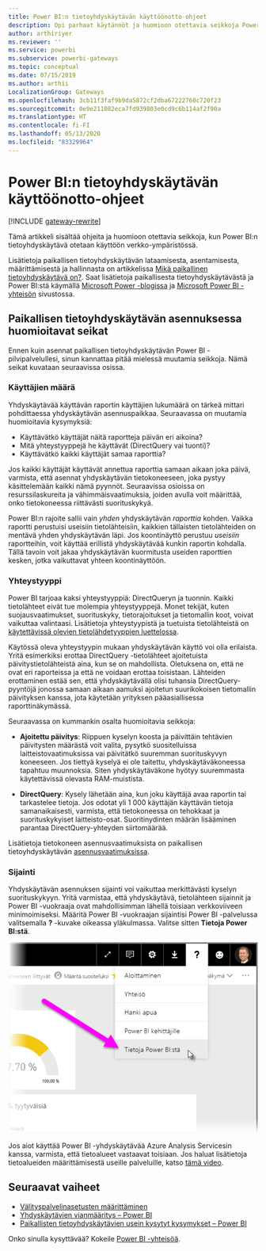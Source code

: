 ```yaml
---
title: Power BI:n tietoyhdyskäytävän käyttöönotto-ohjeet
description: Opi parhaat käytännöt ja huomioon otettavia seikkoja Power BI:n tietoyhdyskäytävän käyttöönotosta.
author: arthiriyer
ms.reviewer: ''
ms.service: powerbi
ms.subservice: powerbi-gateways
ms.topic: conceptual
ms.date: 07/15/2019
ms.author: arthii
LocalizationGroup: Gateways
ms.openlocfilehash: 3cb11f3faf9b9da5872cf2dba67222760c720f23
ms.sourcegitcommit: 0e9e211082eca7fd939803e0cd9c6b114af2f90a
ms.translationtype: HT
ms.contentlocale: fi-FI
ms.lasthandoff: 05/13/2020
ms.locfileid: "83329964"
---
```

# <a name="guidance-for-deploying-a-data-gateway-for-power-bi"></a>Power BI:n tietoyhdyskäytävän käyttöönotto-ohjeet

[!INCLUDE [gateway-rewrite](../includes/gateway-rewrite.md)]

Tämä artikkeli sisältää ohjeita ja huomioon otettavia seikkoja, kun Power BI:n tietoyhdyskäytävä otetaan käyttöön verkko-ympäristössä.

Lisätietoja paikallisen tietoyhdyskäytävän lataamisesta, asentamisesta, määrittämisestä ja hallinnasta on artikkelissa [Mikä paikallinen tietoyhdyskäytävä on?](/data-integration/gateway/service-gateway-onprem). Saat lisätietoja paikallisesta tietoyhdyskäytävästä ja Power BI:stä käymällä [Microsoft Power -blogissa](https://powerbi.microsoft.com/blog/) ja [Microsoft Power BI -yhteisön](https://community.powerbi.com/) sivustossa.

## <a name="installation-considerations-for-the-on-premises-data-gateway"></a>Paikallisen tietoyhdyskäytävän asennuksessa huomioitavat seikat

Ennen kuin asennat paikallisen tietoyhdyskäytävän Power BI -pilvipalvelullesi, sinun kannattaa pitää mielessä muutamia seikkoja. Nämä seikat kuvataan seuraavissa osissa.

### <a name="number-of-users"></a>Käyttäjien määrä

Yhdyskäytävää käyttävän raportin käyttäjien lukumäärä on tärkeä mittari pohdittaessa yhdyskäytävän asennuspaikkaa. Seuraavassa on muutamia huomioitavia kysymyksiä:

* Käyttävätkö käyttäjät näitä raportteja päivän eri aikoina?
* Mitä yhteystyyppejä he käyttävät (DirectQuery vai tuonti)?
* Käyttävätkö kaikki käyttäjät samaa raporttia?

Jos kaikki käyttäjät käyttävät annettua raporttia samaan aikaan joka päivä, varmista, että asennat yhdyskäytävän tietokoneeseen, joka pystyy käsittelemään kaikki nämä pyynnöt. Seuraavissa osioissa on resurssilaskureita ja vähimmäisvaatimuksia, joiden avulla voit määrittää, onko tietokoneessa riittävästi suorituskykyä.

Power BI:n rajoite sallii vain *yhden* yhdyskäytävän *raporttia* kohden. Vaikka raportti perustuisi useisiin tietolähteisiin, kaikkien tällaisten tietolähteiden on mentävä yhden yhdyskäytävän läpi. Jos koontinäyttö perustuu *useisiin* raportteihin, voit käyttää erillistä yhdyskäytävää kunkin raportin kohdalla. Tällä tavoin voit jakaa yhdyskäytävän kuormitusta useiden raporttien kesken, jotka vaikuttavat yhteen koontinäyttöön.

### <a name="connection-type"></a>Yhteystyyppi

Power BI tarjoaa kaksi yhteystyyppiä: DirectQueryn ja tuonnin. Kaikki tietolähteet eivät tue molempia yhteystyyppejä. Monet tekijät, kuten suojausvaatimukset, suorituskyky, tietorajoitukset ja tietomallin koot, voivat vaikuttaa valintaasi. Lisätietoja yhteystyypistä ja tuetuista tietolähteistä on [käytettävissä olevien tietolähdetyyppien luettelossa](service-gateway-data-sources.md#list-of-available-data-source-types).

Käytössä oleva yhteystyypin mukaan yhdyskäytävän käyttö voi olla erilaista. Yritä esimerkiksi erottaa DirectQuery -tietolähteet ajoitetuista päivitystietolähteistä aina, kun se on mahdollista. Oletuksena on, että ne ovat eri raporteissa ja että ne voidaan erottaa toisistaan. Lähteiden erottaminen estää sen, että yhdyskäytävällä olisi tuhansia DirectQuery-pyyntöjä jonossa samaan aikaan aamuksi ajoitetun suurikokoisen tietomallin päivityksen kanssa, jota käytetään yrityksen pääasiallisessa raporttinäkymässä. 

Seuraavassa on kummankin osalta huomioitavia seikkoja:

* **Ajoitettu päivitys**: Riippuen kyselyn koosta ja päivittäin tehtävien päivitysten määrästä voit valita, pysytkö suositelluissa laitteistovaatimuksissa vai päivitätkö suuremman suorituskyvyn koneeseen. Jos tiettyä kyselyä ei ole taitettu, yhdyskäytäväkoneessa tapahtuu muunnoksia. Siten yhdyskäytäväkone hyötyy suuremmasta käytettävissä olevasta RAM-muistista.

* **DirectQuery**: Kysely lähetään aina, kun joku käyttäjä avaa raportin tai tarkastelee tietoja. Jos odotat yli 1 000 käyttäjän käyttävän tietoja samanaikaisesti, varmista, että tietokoneessa on tehokkaat ja suorituskykyiset laitteisto-osat. Suoritinydinten määrän lisääminen parantaa DirectQuery-yhteyden siirtomäärää.

Lisätietoja tietokoneen asennusvaatimuksista on paikallisen tietoyhdyskäytävän [asennusvaatimuksissa](/data-integration/gateway/service-gateway-install#requirements).

### <a name="location"></a>Sijainti

Yhdyskäytävän asennuksen sijainti voi vaikuttaa merkittävästi kyselyn suorituskykyyn. Yritä varmistaa, että yhdyskäytävä, tietolähteen sijainnit ja Power BI -vuokraaja ovat mahdollisimman lähellä toisiaan verkkoviiveen minimoimiseksi. Määritä Power BI -vuokraajan sijaintisi Power BI -palvelussa valitsemalla **?** -kuvake oikeassa yläkulmassa. Valitse sitten **Tietoja Power BI:stä**.

![Power BI -vuokraajasi sijainnin määrittäminen](media/service-gateway-deployment-guidance/powerbi-gateway-deployment-guidance_02.png)

Jos aiot käyttää Power BI -yhdyskäytävää Azure Analysis Servicesin kanssa, varmista, että tietoalueet vastaavat toisiaan. Jos haluat lisätietoja tietoalueiden määrittämisestä useille palveluille, katso [tämä video](https://guyinacube.com/2018/01/power-bi-azure-analysis-services-gateway-data-region/).

## <a name="next-steps"></a>Seuraavat vaiheet

* [Välityspalvelinasetusten määrittäminen](/data-integration/gateway/service-gateway-proxy)  
* [Yhdyskäytävien vianmääritys – Power BI](service-gateway-onprem-tshoot.md)  
* [Paikallisten tietoyhdyskäytävien usein kysytyt kysymykset – Power BI](service-gateway-power-bi-faq.md)  

Onko sinulla kysyttävää? Kokeile [Power BI -yhteisöä](https://community.powerbi.com/).
